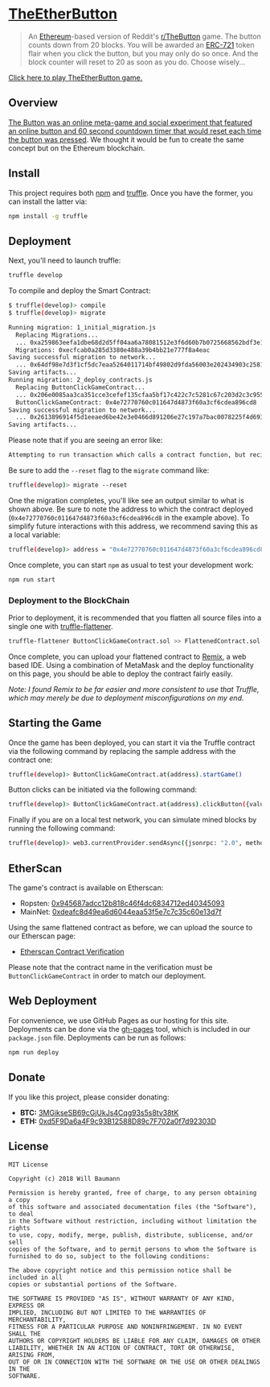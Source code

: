 # [TheEtherButton](https://wbaumann.github.io/TheEtherButton/)

> An [Ethereum](https://www.ethereum.org/)-based version of Reddit's [r/TheButton](https://www.reddit.com/r/thebutton/) game. The button counts down from 20 blocks. You will be awarded an [ERC-721](http://erc721.org/) token flair when you click the button, but you may only do so once. And the block counter will reset to 20 as soon as you do. Choose wisely...

[Click here to play TheEtherButton game.](https://wbaumann.github.io/TheEtherButton/)

## Overview

[The Button was an online meta-game and social experiment that featured an online button and 60 second countdown timer that would reset each time the button was pressed](https://en.wikipedia.org/wiki/The_Button_(Reddit)). We thought it would be fun to create the same concept but on the Ethereum blockchain.

## Install

This project requires both [npm](https://www.npmjs.com/) and [truffle](https://github.com/trufflesuite/truffle). Once you have the former, you can install the latter via:

```bash
npm install -g truffle
```

## Deployment

Next, you'll need to launch truffle:

```bash
truffle develop
```

To compile and deploy the Smart Contract:

```bash
$ truffle(develop)> compile
$ truffle(develop)> migrate

Running migration: 1_initial_migration.js
  Replacing Migrations...
  ... 0xa259863eefa1dbe68d2d5ff04aa6a78081512e3f6d60b7b0725668562bdf3e1d
  Migrations: 0xecfcab0a285d3380e488a39b4bb21e777f8a4eac
Saving successful migration to network...
  ... 0x64df98e7d3f1cf5dc7eaa5264011714bf49802d9fda56003e202434903c2581b
Saving artifacts...
Running migration: 2_deploy_contracts.js
  Replacing ButtonClickGameContract...
  ... 0x206e0085aa3ca351cce3cefef135cfaa5bf17c422c7c5281c67c203d2c3c9559
  ButtonClickGameContract: 0x4e72770760c011647d4873f60a3cf6cdea896cd8
Saving successful migration to network...
  ... 0x2613896914f5d1eeaed6be42e3e0466d891206e27c197a7bac0078225f4d693a
Saving artifacts...
```

Please note that if you are seeing an error like:

```bash
Attempting to run transaction which calls a contract function, but recipient address 0xabcdef.... is not a contract address
```

Be sure to add the `--reset` flag to the `migrate` command like:

```bash
truffle(develop)> migrate --reset
```

One the migration completes, you'll like see an output similar to what is shown above. Be sure to note the address to which the contract deployed (`0x4e72770760c011647d4873f60a3cf6cdea896cd8` in the example above). To simplify future interactions with this address, we recommend saving this as a local variable:

```bash
truffle(develop)> address = "0x4e72770760c011647d4873f60a3cf6cdea896cd8"
```

Once complete, you can start `npm` as usual to test your development work:

```bash
npm run start
```

### Deployment to the BlockChain

Prior to deployment, it is recommended that you flatten all source files into a single one with [truffle-flattener](https://github.com/alcuadrado/truffle-flattener).

```bash
truffle-flattener ButtonClickGameContract.sol >> FlattenedContract.sol
```

Once complete, you can upload your flattened contract to [Remix](https://remix.ethereum.org/), a web based IDE. Using a combination of MetaMask and the deploy functionality on this page, you should be able to deploy the contract fairly easily.

*Note: I found Remix to be far easier and more consistent to use that Truffle, which may merely be due to deployment misconfigurations on my end.*

## Starting the Game

Once the game has been deployed, you can start it via the Truffle contract via the following command by replacing the sample address with the contract one:

```bash
truffle(develop)> ButtonClickGameContract.at(address).startGame()
```

Button clicks can be initiated via the following command:

```bash
truffle(develop)> ButtonClickGameContract.at(address).clickButton({value: 500000000000000})
```

Finally if you are on a local test network, you can simulate mined blocks by running the following command:

```bash
truffle(develop)> web3.currentProvider.sendAsync({jsonrpc: "2.0", method: "evm_mine", id: 12345}, () => {})
```

## EtherScan

The game's contract is available on Etherscan:

* Ropsten: [0x945687adcc12b818c46f4dc6834712ed40345093](https://ropsten.etherscan.io/address/0x945687adcc12b818c46f4dc6834712ed40345093)
* MainNet: [0xdeafc8d49ea6d6044eaa53f5e7c7c35c60e13d7f](https://etherscan.io/address/0xdeafc8d49ea6d6044eaa53f5e7c7c35c60e13d7f)

Using the same flattened contract as before, we can upload the source to our Etherscan page:

* [Etherscan Contract Verification](https://etherscan.io/verifyContract?a=0x1326a7cf4f7366a4f5308f5e53dea238b72fd3b9)

Please note that the contract name in the verification must be `ButtonClickGameContract` in order to match our deployment.

## Web Deployment

For convenience, we use GitHub Pages as our hosting for this site. Deployments can be done via the [gh-pages](https://github.com/tschaub/gh-pages) tool, which is included in our `package.json` file. Deployments can be run as follows:

```bash
npm run deploy
```

## Donate

If you like this project, please consider donating:

* **BTC:** [3MGikseSB69cGjUkJs4Cqg93s5s8tv38tK](bitcoin:3MGikseSB69cGjUkJs4Cqg93s5s8tv38tK)
* **ETH:** [0xd5F9Da6a4F9c93B12588D89c7F702a0f7d92303D](https://etherscan.io/address/0xd5F9Da6a4F9c93B12588D89c7F702a0f7d92303D)

## License

```
MIT License

Copyright (c) 2018 Will Baumann

Permission is hereby granted, free of charge, to any person obtaining a copy
of this software and associated documentation files (the "Software"), to deal
in the Software without restriction, including without limitation the rights
to use, copy, modify, merge, publish, distribute, sublicense, and/or sell
copies of the Software, and to permit persons to whom the Software is
furnished to do so, subject to the following conditions:

The above copyright notice and this permission notice shall be included in all
copies or substantial portions of the Software.

THE SOFTWARE IS PROVIDED "AS IS", WITHOUT WARRANTY OF ANY KIND, EXPRESS OR
IMPLIED, INCLUDING BUT NOT LIMITED TO THE WARRANTIES OF MERCHANTABILITY,
FITNESS FOR A PARTICULAR PURPOSE AND NONINFRINGEMENT. IN NO EVENT SHALL THE
AUTHORS OR COPYRIGHT HOLDERS BE LIABLE FOR ANY CLAIM, DAMAGES OR OTHER
LIABILITY, WHETHER IN AN ACTION OF CONTRACT, TORT OR OTHERWISE, ARISING FROM,
OUT OF OR IN CONNECTION WITH THE SOFTWARE OR THE USE OR OTHER DEALINGS IN THE
SOFTWARE.
```
